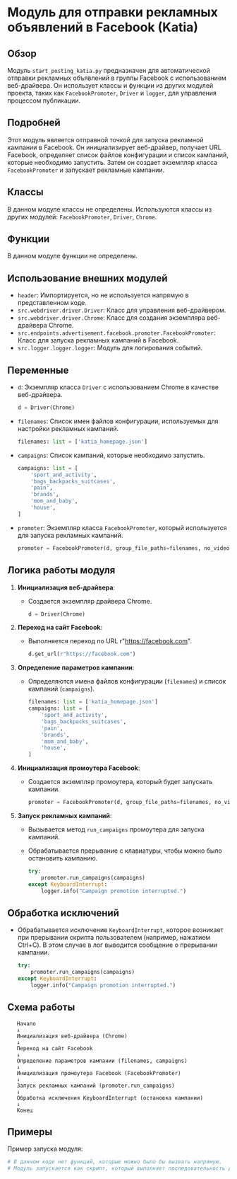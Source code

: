 # Модуль для отправки рекламных объявлений в Facebook (Katia)

## Обзор

Модуль `start_posting_katia.py` предназначен для автоматической отправки рекламных объявлений в группы Facebook с использованием веб-драйвера. Он использует классы и функции из других модулей проекта, таких как `FacebookPromoter`, `Driver` и `logger`, для управления процессом публикации.

## Подробней

Этот модуль является отправной точкой для запуска рекламной кампании в Facebook. Он инициализирует веб-драйвер, получает URL Facebook, определяет список файлов конфигурации и список кампаний, которые необходимо запустить. Затем он создает экземпляр класса `FacebookPromoter` и запускает рекламные кампании.

## Классы

В данном модуле классы не определены. Используются классы из других модулей: `FacebookPromoter`, `Driver`, `Chrome`.

## Функции

В данном модуле функции не определены.

## Использование внешних модулей

-   `header`: Импортируется, но не используется напрямую в представленном коде.
-   `src.webdriver.driver.Driver`: Класс для управления веб-драйвером.
-   `src.webdriver.driver.Chrome`: Класс для создания экземпляра веб-драйвера Chrome.
-   `src.endpoints.advertisement.facebook.promoter.FacebookPromoter`: Класс для запуска рекламных кампаний в Facebook.
-   `src.logger.logger.logger`: Модуль для логирования событий.

## Переменные

-   `d`: Экземпляр класса `Driver` с использованием Chrome в качестве веб-драйвера.

    ```python
    d = Driver(Chrome)
    ```

-   `filenames`: Список имен файлов конфигурации, используемых для настройки рекламных кампаний.

    ```python
    filenames: list = ['katia_homepage.json']
    ```

-   `campaigns`: Список кампаний, которые необходимо запустить.

    ```python
    campaigns: list = [
        'sport_and_activity',
        'bags_backpacks_suitcases',
        'pain',
        'brands',
        'mom_and_baby',
        'house',
    ]
    ```

-   `promoter`: Экземпляр класса `FacebookPromoter`, который используется для запуска рекламных кампаний.

    ```python
    promoter = FacebookPromoter(d, group_file_paths=filenames, no_video=False)
    ```

## Логика работы модуля

1.  **Инициализация веб-драйвера**:
    *   Создается экземпляр драйвера Chrome.

        ```python
        d = Driver(Chrome)
        ```

2.  **Переход на сайт Facebook**:
    *   Выполняется переход по URL r"https://facebook.com".

        ```python
        d.get_url(r"https://facebook.com")
        ```

3.  **Определение параметров кампании**:
    *   Определяются имена файлов конфигурации (`filenames`) и список кампаний (`campaigns`).

        ```python
        filenames: list = ['katia_homepage.json']
        campaigns: list = [
            'sport_and_activity',
            'bags_backpacks_suitcases',
            'pain',
            'brands',
            'mom_and_baby',
            'house',
        ]
        ```

4.  **Инициализация промоутера Facebook**:
    *   Создается экземпляр промоутера, который будет запускать кампании.

        ```python
        promoter = FacebookPromoter(d, group_file_paths=filenames, no_video=False)
        ```

5.  **Запуск рекламных кампаний**:
    *   Вызывается метод `run_campaigns` промоутера для запуска кампаний.
    *   Обрабатывается прерывание с клавиатуры, чтобы можно было остановить кампанию.

        ```python
        try:
            promoter.run_campaigns(campaigns)
        except KeyboardInterrupt:
            logger.info("Campaign promotion interrupted.")
        ```

## Обработка исключений

-   Обрабатывается исключение `KeyboardInterrupt`, которое возникает при прерывании скрипта пользователем (например, нажатием Ctrl+C). В этом случае в лог выводится сообщение о прерывании кампании.

    ```python
    try:
        promoter.run_campaigns(campaigns)
    except KeyboardInterrupt:
        logger.info("Campaign promotion interrupted.")
    ```

## Схема работы

```
   Начало
   ↓
   Инициализация веб-драйвера (Chrome)
   ↓
   Переход на сайт Facebook
   ↓
   Определение параметров кампании (filenames, campaigns)
   ↓
   Инициализация промоутера Facebook (FacebookPromoter)
   ↓
   Запуск рекламных кампаний (promoter.run_campaigns)
   ↓
   Обработка исключения KeyboardInterrupt (остановка кампании)
   ↓
   Конец
```

## Примеры

Пример запуска модуля:

```python
# В данном коде нет функций, которые можно было бы вызвать напрямую.
# Модуль запускается как скрипт, который выполняет последовательность действий.